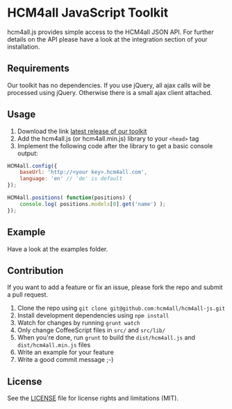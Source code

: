 # HCM4all JavaScript Toolkit
hcm4all.js provides simple access to the HCM4all JSON API. For further details on the API please have a look at the integration section of your installation.

## Requirements
Our toolkit has no dependencies. If you use jQuery, all ajax calls will be processed using jQuery. Otherwise there is a small ajax client attached.

## Usage

1. Download the link [latest release of our toolkit](https://github.com/hcm4all/hcm4all-js/releases/latest)
2. Add the hcm4all.js (or hcm4all.min.js) library to your `<head>` tag
3. Implement the following code after the library to get a basic console output:

```JavaScript
HCM4all.config({
    baseUrl: 'http://<your key>.hcm4all.com',
    language: 'en' // 'de' is default
});

HCM4all.positions( function(positions) {
    console.log( positions.models[0].get('name') );
});
```

## Example
Have a look at the examples folder.

## Contribution
If you want to add a feature or fix an issue, please fork the repo and submit a pull request.

1. Clone the repo using `git clone git@github.com:hcm4all/hcm4all-js.git`
2. Install development dependencies using `npm install`
3. Watch for changes by running `grunt watch`
4. Only change CoffeeScript files in `src/` and `src/lib/`
5. When you're done, run `grunt` to build the `dist/hcm4all.js` and `dist/hcm4all.min.js` files
6. Write an example for your feature 
7. Write a good commit message ;-)

## License
See the [LICENSE](LICENSE.md) file for license rights and limitations (MIT).
